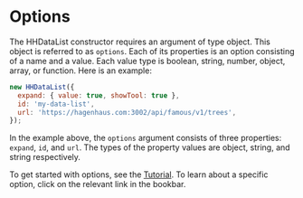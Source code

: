 # Options

The HHDataList constructor requires an argument of type object. This object is referred to as `options`. Each of its properties is an option consisting of a name and a value. Each value type is boolean, string, number, object, array, or function. Here is an example:

``` js nonum
new HHDataList({
  expand: { value: true, showTool: true },
  id: 'my-data-list',
  url: 'https://hagenhaus.com:3002/api/famous/v1/trees',
});
```

In the example above, the `options` argument consists of three properties: `expand`, `id`, and `url`. The types of the property values are object, string, and string respectively.

To get started with options, see the [Tutorial](/en/hhdatalist/v0.0.2/tutorial/). To learn about a specific option, click on the relevant link in the bookbar. 
